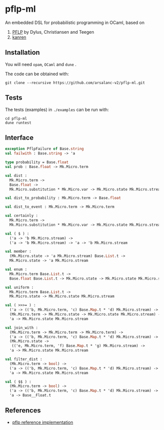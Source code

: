 # pflp-ml

An embedded DSL for probabilistic programming in OCaml, based on 
1. [PFLP](https://arxiv.org/pdf/1905.07212.pdf) by Dylus, Christiansen and Teegen 
2. [kanren](https://github.com/arsalanc-v2/kanren)

## Installation
You will need `opam`, `OCaml` and `dune` .

The code can be obtained with:
```
git clone --recursive https://github.com/arsalanc-v2/pflp-ml.git
```

## Tests
The tests (examples) in `./examples` can be run with:
```
cd pflp-ml
dune runtest
```
## Interface
```OCaml
exception PflpFailure of Base.string
val failwith : Base.string -> 'a

type probability = Base.float
val prob : Base.float -> Mk.Micro.term

val dist :
  Mk.Micro.term ->
  Base.float ->
  Mk.Micro.substitution * Mk.Micro.var -> Mk.Micro.state Mk.Micro.stream

val dist_to_probability : Mk.Micro.term -> Base.float

val dist_to_event : Mk.Micro.term -> Mk.Micro.term

val certainly :
  Mk.Micro.term ->
  Mk.Micro.substitution * Mk.Micro.var -> Mk.Micro.state Mk.Micro.stream

val ( $ ) :
  ('a -> 'b Mk.Micro.stream) ->
  ('a -> 'b Mk.Micro.stream) -> 'a -> 'b Mk.Micro.stream

val member :
  (Mk.Micro.state -> 'a Mk.Micro.stream) Base.List.t ->
  Mk.Micro.state -> 'a Mk.Micro.stream

val enum :
  Mk.Micro.term Base.List.t ->
  Base.float Base.List.t -> Mk.Micro.state -> Mk.Micro.state Mk.Micro.stream

val uniform :
  Mk.Micro.term Base.List.t ->
  Mk.Micro.state -> Mk.Micro.state Mk.Micro.stream

val ( >>>= ) :
  ('a -> (('b, Mk.Micro.term, 'c) Base.Map.t * 'd) Mk.Micro.stream) ->
  (Mk.Micro.term -> Mk.Micro.state -> Mk.Micro.state Mk.Micro.stream) ->
  'a -> Mk.Micro.state Mk.Micro.stream

val join_with :
  (Mk.Micro.term -> Mk.Micro.term -> Mk.Micro.term) ->
  ('a -> (('b, Mk.Micro.term, 'c) Base.Map.t * 'd) Mk.Micro.stream) ->
  (Mk.Micro.state ->
   (('e, Mk.Micro.term, 'f) Base.Map.t * 'g) Mk.Micro.stream) ->
  'a -> Mk.Micro.state Mk.Micro.stream

val filter_dist :
  (Mk.Micro.term -> bool) ->
  ('a -> (('b, Mk.Micro.term, 'c) Base.Map.t * 'd) Mk.Micro.stream) ->
  'a -> Mk.Micro.state Mk.Micro.stream

val ( $$ ) :
  (Mk.Micro.term -> bool) ->
  ('a -> (('b, Mk.Micro.term, 'c) Base.Map.t * 'd) Mk.Micro.stream) ->
  'a -> Base__Float.t
```

## References
- [pflp reference implementation](https://github.com/finnteegen/pflp/)


